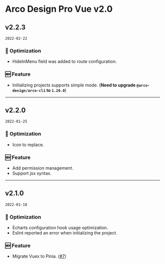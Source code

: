 # Arco Design Pro Vue v2.0

## v2.2.3

`2022-02-22`

### 💎 Optimization

- HideInMenu field was added to route configuration.

### 🆕 Feature

- Initializing projects supports simple mode. (**Need to upgrade `@arco-design/arco-cli` to `1.26.0`**)

---

## v2.2.0

`2022-01-25`

### 💎 Optimization

- Icon to replace.

### 🆕 Feature

- Add permission management.
- Support jsx syntax.

---

## v2.1.0

`2022-01-18`

### 💎 Optimization

- Echarts configuration hook usage optimization.
- Eslint reported an error when initializing the project.

### 🆕 Feature

- Migrate Vuex to Pinia. ([#7](https://github.com/arco-design/arco-design-pro-vue/pull/7))

